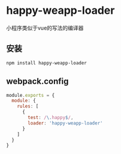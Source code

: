 # happy-weapp-loader
小程序类似于vue的写法的编译器

## 安装

```
npm install happy-weapp-loader
```

## webpack.config

```js
module.exports = {
  module: {
    rules: [
      {
        test: /\.happy$/,
        loader: 'happy-weapp-loader'
      }
    ]
  }
}
```